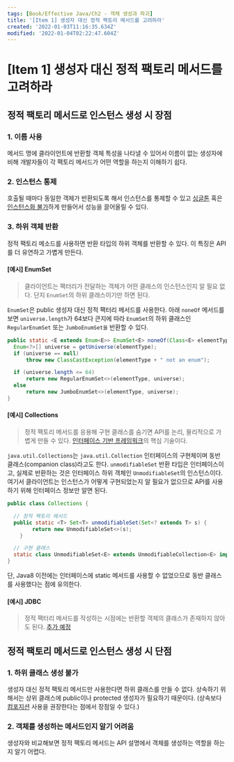 ```yaml
---
tags: [Book/Effective Java/Ch2 - 객체 생성과 파괴]
title: '[Item 1] 생성자 대신 정적 팩토리 메서드를 고려하라'
created: '2022-01-03T11:16:35.634Z'
modified: '2022-01-04T02:22:47.604Z'
---
```


# [Item 1] 생성자 대신 정적 팩토리 메서드를 고려하라

## 정적 팩토리 메서드로 인스턴스 생성 시 장점

### 1. 이름 사용

메서드 명에 클라이언트에 반환할 객체 특성을 나타낼 수 있어서 이름이 없는 생성자에 비해 개발자들이 각 팩토리 메서드가 어떤 역할을 하는지 이해하기 쉽다. 

### 2. 인스턴스 통제

호출될 때마다 동일한 객체가 반환되도록 해서 인스턴스를 통제할 수 있고 [싱글톤]() 혹은 [인스턴스화 불가]()하게 만들어서 성능을 끌어올릴 수 있다.

### 3. 하위 객체 반환

정적 팩토리 메소드를 사용하면 반환 타입의 하위 객체를 반환할 수 있다. 이 특징은 API를 더 유연하고 가볍게 만든다.

#### [예시] EnumSet

> 클라이언트는 팩터리가 전달하는 객체가 어떤 클래스의 인스턴스인지 알 필요 없다. 단지 `EnumSet`의 하위 클래스이기만 하면 된다.

`EnumSet`은 public 생성자 대신 정적 팩터리 메서드를 사용한다. 아래 `noneOf` 메서드를 보면 `universe.length`가 64보다 큰지에 따라 `EnumSet`의 하위 클래스인 `RegularEnumSet` 또는 `JumboEnumSet을` 반환할 수 있다.

```java
public static <E extends Enum<E>> EnumSet<E> noneOf(Class<E> elementType) {
  Enum<?>[] universe = getUniverse(elementType);
  if (universe == null)
      throw new ClassCastException(elementType + " not an enum");

  if (universe.length <= 64)
      return new RegularEnumSet<>(elementType, universe);
  else
      return new JumboEnumSet<>(elementType, universe);
}
```

#### [예시] Collections

> 정적 팩토리 메서드를 응용해 구현 클래스를 숨기면 API를 논리, 물리적으로 가볍게 만들 수 있다. [인터페이스 기반 프레임워크]()의 핵심 기술이다.

`java.util.Collections`는 `java.util.Collection` 인터페이스의 구현체이며 동반 클래스(companion class)라고도 한다. `unmodifiableSet` 반환 타입은 인터페이스이고, 실제로 반환하는 것은 인터페이스 하위 객체인 `UnmodifiableSet`의 인스턴스이다. 여기서 클라이언트는 인스턴스가 어떻게 구현되었는지 알 필요가 없으므로 API를 사용하기 위해 인터페이스 정보만 알면 된다.

```java
public class Collections {

  // 정적 팩토리 메서드
  public static <T> Set<T> unmodifiableSet(Set<? extends T> s) {
        return new UnmodifiableSet<>(s);
    }

  // 구현 클래스
  static class UnmodifiableSet<E> extends UnmodifiableCollection<E> implements Set<E>, Serializable{/* 중략 */}
}
```

 단, Java8 이전에는 인터페이스에 static 메서드를 사용할 수 없었으므로 동반 클래스를 사용했다는 점에 유의한다. 

#### [예시] JDBC

> 정적 팩터리 메서드를 작성하는 시점에는 반환할 객체의 클래스가 존재하지 않아도 된다. [추가 예정](https://github.com/suin0730/active-reading/issues/1)

## 정적 팩토리 메서드로 인스턴스 생성 시 단점

### 1. 하위 클래스 생성 불가

생성자 대신 정적 팩토리 메서드만 사용한다면 하위 클래스를 만들 수 없다. 상속하기 위해서는 상위 클래스에 public이나 protected 생성자가 필요하기 때문이다. (상속보다 [컴포지션]() 사용을 권장한다는 점에서 장점일 수 있다.)

### 2. 객체를 생성하는 메서드인지 알기 어려움

생성자와 비교해보면 정적 팩토리 메서드는 API 설명에서 객체를 생성하는 역할을 하는지 알기 어렵다. 


